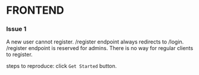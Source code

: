 # FRONTEND
### Issue 1
A new user cannot register. /register endpoint always redirects to /login. /register endpoint is reserved for admins. There is no way for regular clients to register.

steps to reproduce:
click `Get Started` button.